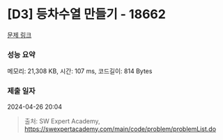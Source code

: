# [D3] 등차수열 만들기 - 18662 

[문제 링크](https://swexpertacademy.com/main/code/problem/problemDetail.do?contestProbId=AYo-e9EKmGoDFAQI) 

### 성능 요약

메모리: 21,308 KB, 시간: 107 ms, 코드길이: 814 Bytes

### 제출 일자

2024-04-26 20:04



> 출처: SW Expert Academy, https://swexpertacademy.com/main/code/problem/problemList.do